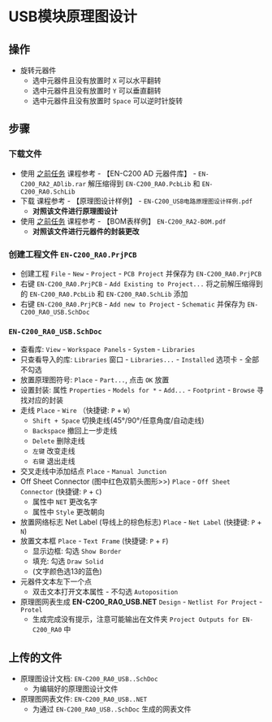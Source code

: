 # USB模块原理图设计

## 操作

* 旋转元器件
  * 选中元器件且没有放置时 `X` 可以水平翻转
  * 选中元器件且没有放置时 `Y` 可以垂直翻转
  * 选中元器件且没有放置时 `Space` 可以逆时针旋转

## 步骤

### 下载文件

* 使用 [之前任务](https://github.com/n0gam3zzz/Electric-Nest/tree/main/飞鹰加速器计划项目实训/04硬件设计实训/4.1MCU小系统原理图设计) 课程参考 - 【EN-C200 AD 元器件库】 - `EN-C200_RA2_ADlib.rar` 解压缩得到 `EN-C200_RA0.PcbLib` 和 `EN-C200_RA0.SchLib`
* 下载 课程参考 - 【原理图设计样例】 - `EN-C200_USB电路原理图设计样例.pdf`
  * __对照该文件进行原理图设计__
* 使用 [之前任务](https://github.com/n0gam3zzz/Electric-Nest/tree/main/飞鹰加速器计划项目实训/04硬件设计实训/4.1MCU小系统原理图设计) 课程参考 - 【BOM表样例】 `EN-C200_RA2-BOM.pdf`
  * __对照该文件进行元器件的封装更改__

### 创建工程文件 `EN-C200_RA0.PrjPCB`

* 创建工程 `File` - `New` - `Project` - `PCB Project` 并保存为 `EN-C200_RA0.PrjPCB`
* 右键 `EN-C200_RA0.PrjPCB` - `Add Existing to Project...` 将之前解压缩得到的 `EN-C200_RA0.PcbLib` 和 `EN-C200_RA0.SchLib` 添加
* 右键 `EN-C200_RA0.PrjPCB` - `Add new to Project` - `Schematic` 并保存为 `EN-C200_RA0_USB.SchDoc`

### `EN-C200_RA0_USB.SchDoc`

* 查看库: `View` - `Workspace Panels` - `System` - `Libraries`
* 只查看导入的库: `Libraries` 窗口 - `Libraries...` - `Installed` 选项卡 - 全部不勾选
* 放置原理图符号: `Place` - `Part...`, 点击 `OK` 放置
* 设置封装: 属性 `Properties` - `Models for *` - `Add...` - `Footprint` - `Browse` 寻找对应的封装
* 走线 `Place` - `Wire` （快捷键: `P` + `W`）
  * `Shift + Space` 切换走线(45°/90°/任意角度/自动走线)
  * `Backspace` 撤回上一步走线
  * `Delete` 删除走线
  * `左键` 改变走线
  * `右键` 退出走线
* 交叉走线中添加结点 `Place` - `Manual Junction`
* Off Sheet Connector (图中红色双箭头图形>>) `Place` - `Off Sheet Connector` (快捷键: `P` + `C`)
  * 属性中 `NET` 更改名字
  * 属性中 `Style` 更改朝向
* 放置网络标志 Net Label (导线上的棕色标志) `Place` - `Net Label` (快捷键: `P` + `N`)
* 放置文本框 `Place` - `Text Frame` (快捷键: `P` + `F`)
  * 显示边框: 勾选 `Show Border`
  * 填充: 勾选 `Draw Solid`
  * (文字颜色选13的蓝色)
* 元器件文本左下一个点
  * 双击文本打开文本属性 - 不勾选 `Autoposition`
* 原理图网表生成 __EN-C200_RA0_USB.NET__ `Design` - `Netlist For Project` - `Protel`
  * 生成完成没有提示，注意可能输出在文件夹 `Project Outputs for EN-C200_RA0` 中

## 上传的文件

* 原理图设计文档: `EN-C200_RA0_USB..SchDoc`
  * 为编辑好的原理图设计文件
* 原理图网表文件: `EN-C200_RA0_USB..NET`
  * 为通过 `EN-C200_RA0_USB..SchDoc` 生成的网表文件
